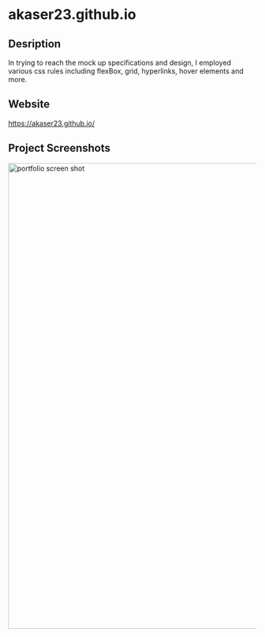 # akaser23.github.io

## Desription
In trying to reach the mock up specifications and design, I employed various css rules including flexBox, grid, hyperlinks, hover elements and more. 

## Website
https://akaser23.github.io/

## Project Screenshots
<img width="943" alt="portfolio screen shot" src="https://user-images.githubusercontent.com/68572717/89748727-e4a6e280-da81-11ea-9c83-08f710069037.png">
